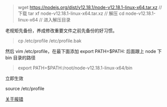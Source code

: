 > wget https://nodejs.org/dist/v12.18.1/node-v12.18.1-linux-x64.tar.xz    // 下载
> tar xf node-v12.18.1-linux-x64.tar.xz                                   // 解压
> cd node-v12.18.1-linux-x64                                              // 进入解压目录


老规矩先备份，养成修改重要文件之前先备份的好习惯。

> cp /etc/profile /etc/profile.bak

然后 vim /etc/profile，在最下面添加 export PATH=$PATH: 后面跟上 node 下 bin 目录的路径

> export PATH=$PATH:/root/node-v12.18.1-linux-x64/bin

立即生效

source /etc/profile

[关于报错](https://medium.com/@akingsukh/how-to-solve-glibcxx-3-4-14-not-found-on-centos6-738d048b713f)
